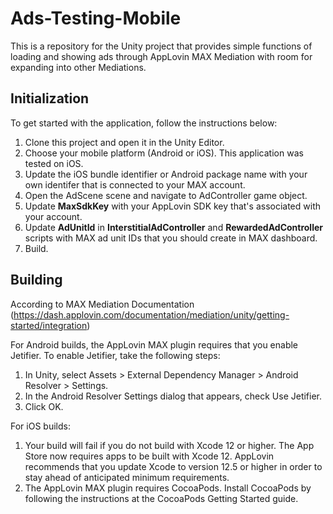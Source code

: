 # Ads-Testing-Mobile

This is a repository for the Unity project that provides simple functions of loading and showing ads through AppLovin MAX Mediation with room for expanding into other Mediations.

## Initialization

To get started with the application, follow the instructions below:

1. Clone this project and open it in the Unity Editor.
2. Choose your mobile platform (Android or iOS). This application was tested on iOS.
3. Update the iOS bundle identifier or Android package name with your own identifer that is connected to your MAX account.
4. Open the AdScene scene and navigate to AdController game object.
5. Update **MaxSdkKey** with your AppLovin SDK key that's associated with your account.
6. Update **AdUnitId** in  **InterstitialAdController** and **RewardedAdController** scripts with MAX ad unit IDs that you should create in MAX dashboard.
7. Build.

## Building

According to MAX Mediation Documentation (https://dash.applovin.com/documentation/mediation/unity/getting-started/integration)

For Android builds, the AppLovin MAX plugin requires that you enable Jetifier. To enable Jetifier, take the following steps:
1. In Unity, select Assets > External Dependency Manager > Android Resolver > Settings.
2. In the Android Resolver Settings dialog that appears, check Use Jetifier.
3. Click OK.

For iOS builds:
1. Your build will fail if you do not build with Xcode 12 or higher. The App Store now requires apps to be built with Xcode 12. AppLovin recommends that you update Xcode to version 12.5 or higher in order to stay ahead of anticipated minimum requirements.
2. The AppLovin MAX plugin requires CocoaPods. Install CocoaPods by following the instructions at the CocoaPods Getting Started guide.